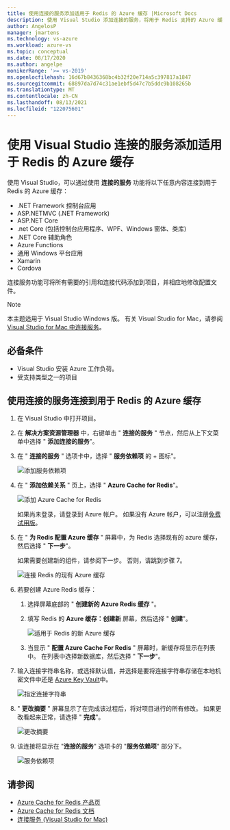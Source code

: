 ```yaml
---
title: 使用连接的服务添加适用于 Redis 的 Azure 缓存 |Microsoft Docs
description: 使用 Visual Studio 添加连接的服务，将用于 Redis 支持的 Azure 缓存添加到应用
author: AngelosP
manager: jmartens
ms.technology: vs-azure
ms.workload: azure-vs
ms.topic: conceptual
ms.date: 08/17/2020
ms.author: angelpe
monikerRange: '>= vs-2019'
ms.openlocfilehash: 16d67b8436368bc4b32f20e714a5c397817a1847
ms.sourcegitcommit: 68897da7d74c31ae1ebf5d47c7b5ddc9b108265b
ms.translationtype: MT
ms.contentlocale: zh-CN
ms.lasthandoff: 08/13/2021
ms.locfileid: "122075601"
---
```

# <a name="add-azure-cache-for-redis-by-using-visual-studio-connected-services"></a>使用 Visual Studio 连接的服务添加适用于 Redis 的 Azure 缓存

使用 Visual Studio，可以通过使用 **连接的服务** 功能将以下任意内容连接到用于 Redis 的 Azure 缓存：

- .NET Framework 控制台应用
- ASP.NETMVC (.NET Framework)  
- ASP.NET Core
- .net Core (包括控制台应用程序、WPF、Windows 窗体、类库) 
- .NET Core 辅助角色
- Azure Functions
- 通用 Windows 平台应用
- Xamarin
- Cordova

连接服务功能可将所有需要的引用和连接代码添加到项目，并相应地修改配置文件。

> [!NOTE]
> 本主题适用于 Visual Studio  Windows 版。 有关 Visual Studio for Mac，请参阅 [Visual Studio for Mac 中连接服务](/visualstudio/mac/connected-services)。
## <a name="prerequisites"></a>必备条件

- Visual Studio 安装 Azure 工作负荷。
- 受支持类型之一的项目

## <a name="connect-to-azure-cache-for-redis-using-connected-services"></a>使用连接的服务连接到用于 Redis 的 Azure 缓存

1. 在 Visual Studio 中打开项目。

1. 在 **解决方案资源管理器** 中，右键单击 " **连接的服务** " 节点，然后从上下文菜单中选择 " **添加连接的服务**"。

1. 在 " **连接的服务** " 选项卡中，选择 " **服务依赖项** 的 + 图标"。

    ![添加服务依赖项](./media/vs-azure-tools-connected-services-storage/vs-2019/connected-services-tab.png)

1. 在 " **添加依赖关系** " 页上，选择 " **Azure Cache for Redis**"。

    ![添加 Azure Cache for Redis](./media/azure-redis-cache-add-connected-service/azure-redis-cache.png)

    如果尚未登录，请登录到 Azure 帐户。 如果没有 Azure 帐户，可以注册[免费试用版](https://azure.microsoft.com/account/free)。

1. 在 " **为 Redis 配置 Azure 缓存** " 屏幕中，为 Redis 选择现有的 azure 缓存，然后选择 " **下一步**"。

    如果需要创建新的组件，请参阅下一步。 否则，请跳到步骤 7。

    ![连接 Redis 的现有 Azure 缓存](./media/azure-redis-cache-add-connected-service/created-azure-redis-cache.png)

1. 若要创建 Azure Redis 缓存：

   1. 选择屏幕底部的 " **创建新的 Azure Redis 缓存** "。

   1. 填写 Redis 的 **Azure 缓存：创建新** 屏幕，然后选择 " **创建**"。

       ![适用于 Redis 的新 Azure 缓存](./media/azure-redis-cache-add-connected-service/create-new-azure-redis-cache.png)

   1. 当显示 " **配置 Azure Cache For Redis** " 屏幕时，新缓存将显示在列表中。 在列表中选择新数据库，然后选择 " **下一步**"。

1. 输入连接字符串名称，或选择默认值，并选择是要将连接字符串存储在本地机密文件中还是 [Azure Key Vault](/azure/key-vault)中。

   ![指定连接字符串](./media/azure-redis-cache-add-connected-service/connection-string.png)

1. " **更改摘要** " 屏幕显示了在完成该过程后，将对项目进行的所有修改。 如果更改看起来正常，请选择 " **完成**"。

   ![更改摘要](./media/azure-redis-cache-add-connected-service/summary-of-changes.png)

1. 该连接将显示在 "**连接的服务**" 选项卡的 "**服务依赖项**" 部分下。

   ![服务依赖项](./media/azure-redis-cache-add-connected-service/service-dependencies-after.png)

## <a name="see-also"></a>请参阅

- [Azure Cache for Redis 产品页](https://azure.microsoft.com/services/cache)
- [Azure Cache for Redis 文档](/azure/azure-cache-for-redis/)
- [连接服务 (Visual Studio for Mac)](/visualstudio/mac/connected-services)